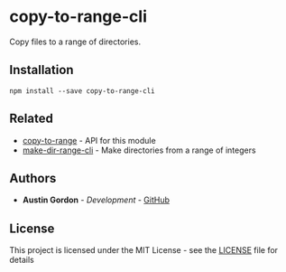 # copy-to-range-cli

Copy files to a range of directories.

## Installation

`npm install --save copy-to-range-cli`

## Related

- [copy-to-range](https://github.com/hutsoninc/copy-to-range) - API for this module
- [make-dir-range-cli](https://github.com/hutsoninc/make-dir-range-cli) - Make directories from a range of integers

## Authors

* **Austin Gordon** - *Development* - [GitHub](https://github.com/AustinLeeGordon)

## License

This project is licensed under the MIT License - see the [LICENSE](LICENSE) file for details